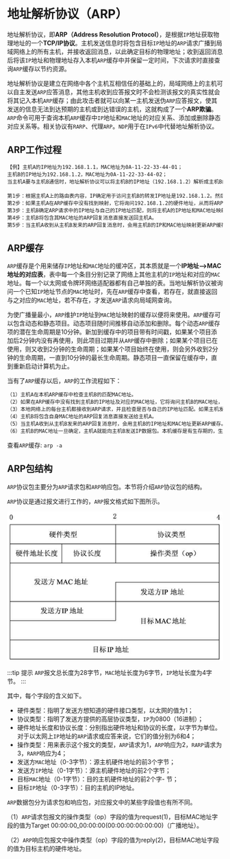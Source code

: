 # 地址解析协议（ARP）

地址解析协议，即**ARP（Address Resolution Protocol）**，是根据`IP`地址获取物理地址的一个**TCP/IP协议**。主机发送信息时将包含目标`IP`地址的`ARP`请求广播到局域网络上的所有主机，并接收返回消息，以此确定目标的物理地址；收到返回消息后将该`IP`地址和物理地址存入本机`ARP`缓存中并保留一定时间，下次请求时直接查询`ARP`缓存以节约资源。

地址解析协议是建立在网络中各个主机互相信任的基础上的，局域网络上的主机可以自主发送`ARP`应答消息，其他主机收到应答报文时不会检测该报文的真实性就会将其记入本机`ARP`缓存；由此攻击者就可以向某一主机发送伪`ARP`应答报文，使其发送的信息无法到达预期的主机或到达错误的主机，这就构成了一个**ARP欺骗**。`ARP`命令可用于查询本机`ARP`缓存中`IP`地址和`MAC`地址的对应关系、添加或删除静态对应关系等。相关协议有`RARP`、代理`ARP`。`NDP`用于在`IPv6`中代替地址解析协议。

## ARP工作过程

```txt
【例】主机A的IP地址为192.168.1.1，MAC地址为0A-11-22-33-44-01；
主机B的IP地址为192.168.1.2，MAC地址为0A-11-22-33-44-02；
当主机A要与主机B通信时，地址解析协议可以将主机B的IP地址（192.168.1.2）解析成主机B的MAC地址，以下为工作流程：

第1步：根据主机A上的路由表内容，IP确定用于访问主机B的转发IP地址是192.168.1.2。然后A主机在自己的本地ARP缓存中检查主机B的匹配MAC地址。
第2步：如果主机A在ARP缓存中没有找到映射，它将询问192.168.1.2的硬件地址，从而将ARP请求帧广播到本地网络上的所有主机。源主机A的IP地址和MAC地址都包括在ARP请求中。本地网络上的每台主机都接收到ARP请求并且检查是否与自己的IP地址匹配。如果主机发现请求的IP地址与自己的IP地址不匹配，它将丢弃ARP请求。
第3步：主机B确定ARP请求中的IP地址与自己的IP地址匹配，则将主机A的IP地址和MAC地址映射添加到本地ARP缓存中。
第4步：主机B将包含其MAC地址的ARP回复消息直接发送回主机A。
第5步：当主机A收到从主机B发来的ARP回复消息时，会用主机B的IP和MAC地址映射更新ARP缓存。本机缓存是有生存期的，生存期结束后，将再次重复上面的过程。主机B的MAC地址一旦确定，主机A就能向主机B发送IP通信了。
```

## ARP缓存

`ARP`缓存是个用来储存`IP`地址和`MAC`地址的缓冲区，其本质就是一个**IP地址-->MAC地址的对应表**，表中每一个条目分别记录了网络上其他主机的`IP`地址和对应的`MAC`地址。每一个以太网或令牌环网络适配器都有自己单独的表。当地址解析协议被询问一个已知`IP`地址节点的`MAC`地址时，先在`ARP`缓存中查看，若存在，就直接返回与之对应的`MAC`地址，若不存在，才发送`ARP`请求向局域网查询。

为使广播量最小，`ARP`维护`IP`地址到`MAC`地址映射的缓存以便将来使用。`ARP`缓存可以包含动态和静态项目。动态项目随时间推移自动添加和删除。每个动态`ARP`缓存项的潜在生命周期是10分钟。新加到缓存中的项目带有时间戳，如果某个项目添加后2分钟内没有再使用，则此项目过期并从`ARP`缓存中删除；如果某个项目已在使用，则又收到2分钟的生命周期；如果某个项目始终在使用，则会另外收到2分钟的生命周期，一直到10分钟的最长生命周期。静态项目一直保留在缓存中，直到重新启动计算机为止。

当有了`ARP`缓存以后，`ARP`的工作流程如下：

```html
（1）主机A在本机ARP缓存中检查主机B的匹配MAC地址。
（2）如果在ARP缓存中没有找到主机B的IP地址及对应的MAC地址，它将询问主机B的MAC地址，从而将ARP请求帧广播到本地网络上的所有主机。源主机A的IP地址和MAC地址都包括在ARP请求中。
（3）本地网络上的每台主机都接收到ARP请求，并且检查是否与自己的IP地址匹配。如果主机发现请求的IP地址与自己的IP地址不匹配，它将丢弃ARP请求。主机B确定ARP请求中的IP地址与自己的IP地址匹配，则将主机A的IP地址和MAC地址映射添加到本地ARP缓存中。
（4）主机B将包含自身MAC地址的ARP回复消息直接发送给主机A。
（5）当主机A收到从主机B发来的ARP回复消息时，会用主机B的IP地址和MAC地址更新ARP缓存。
（6）主机B的MAC地址一旦确定，主机A就能向主机B发送IP数据包。本机缓存是有生存期的，生存期结束后，将再次重复上面的过程。
```

查看`ARP`缓存: `arp -a`

## ARP包结构

`ARP`协议包主要分为`ARP`请求包和`ARP`响应包。本节将介绍`ARP`协议包的结构。

`ARP`协议是通过报文进行工作的，`ARP`报文格式如下图所示。

![image](./assets/arp-1.png)

:::tip 提示
`ARP`报文总长度为28字节，`MAC`地址长度为6字节，`IP`地址长度为4字节。
:::

其中，每个字段的含义如下。

- 硬件类型：指明了发送方想知道的硬件接口类型，以太网的值为1；
- 协议类型：指明了发送方提供的高层协议类型，`IP`为0800（16进制）；
- 硬件地址长度和协议长度：分别指出硬件地址和协议的长度，以字节为单位。对于以太网上`IP`地址的`ARP`请求或应答来说，它们的值分别为6和4；
- 操作类型：用来表示这个报文的类型，`ARP`请求为1，`ARP`响应为2，`RARP`请求为3，`RARP`响应为4；
- 发送方`MAC`地址（0-3字节）：源主机硬件地址的前3个字节；
- 发送方`IP`地址（0-1字节）：源主机硬件地址的前2个字节；
- 目标`MAC`地址（0-1字节）：目的主机硬件地址的前2个字- 节；
- 目标`IP`地址（0-3字节）：目的主机的IP地址。

`ARP`数据包分为请求包和响应包，对应报文中的某些字段值也有所不同。

（1）`ARP`请求包报文的操作类型（op）字段的值为request(1)，目标MAC地址字段的值为Target 00:00:00_00:00:00(00:00:00:00:00:00)（广播地址）。

（2）`ARP`响应包报文中操作类型（op）字段的值为reply(2)，目标MAC地址字段的值为目标主机的硬件地址。
